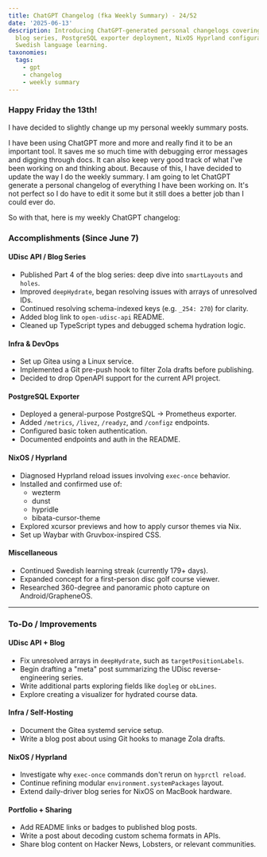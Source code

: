 ```yaml
---
title: ChatGPT Changelog (fka Weekly Summary) - 24/52
date: '2025-06-13'
description: Introducing ChatGPT-generated personal changelogs covering MyFrisbee
  blog series, PostgreSQL exporter deployment, NixOS Hyprland configuration, and ongoing
  Swedish language learning.
taxonomies:
  tags:
    - gpt
    - changelog
    - weekly summary
---
```


### Happy Friday the 13th!

I have decided to slightly change up my personal weekly summary posts.

I have been using ChatGPT more and more and really find it to be an important
tool. It saves me so much time with debugging error messages and digging
through docs. It can also keep very good track of what I've been working on
and thinking about. Because of this, I have decided to update the way I do
the weekly summary. I am going to let ChatGPT generate a personal changelog
of everything I have been working on. It's not perfect so I do have to edit
it some but it still does a better job than I could ever do.

So with that, here is my weekly ChatGPT changelog:

### Accomplishments (Since June 7)

#### UDisc API / Blog Series

- Published Part 4 of the blog series: deep dive into `smartLayouts` and `holes`.
- Improved `deepHydrate`, began resolving issues with arrays of unresolved IDs.
- Continued resolving schema-indexed keys (e.g. `_254: 270`) for clarity.
- Added blog link to `open-udisc-api` README.
- Cleaned up TypeScript types and debugged schema hydration logic.

#### Infra & DevOps

- Set up Gitea using a Linux service.
- Implemented a Git pre-push hook to filter Zola drafts before publishing.
- Decided to drop OpenAPI support for the current API project.

#### PostgreSQL Exporter

- Deployed a general-purpose PostgreSQL -> Prometheus exporter.
- Added `/metrics`, `/livez`, `/readyz`, and `/configz` endpoints.
- Configured basic token authentication.
- Documented endpoints and auth in the README.

#### NixOS / Hyprland

- Diagnosed Hyprland reload issues involving `exec-once` behavior.
- Installed and confirmed use of:
  - wezterm
  - dunst
  - hypridle
  - bibata-cursor-theme
- Explored xcursor previews and how to apply cursor themes via Nix.
- Set up Waybar with Gruvbox-inspired CSS.

#### Miscellaneous

- Continued Swedish learning streak (currently 179+ days).
- Expanded concept for a first-person disc golf course viewer.
- Researched 360-degree and panoramic photo capture on Android/GrapheneOS.

---

### To-Do / Improvements

#### UDisc API + Blog

- Fix unresolved arrays in `deepHydrate`, such as `targetPositionLabels`.
- Begin drafting a "meta" post summarizing the UDisc reverse-engineering series.
- Write additional parts exploring fields like `dogleg` or `obLines`.
- Explore creating a visualizer for hydrated course data.

#### Infra / Self-Hosting

- Document the Gitea systemd service setup.
- Write a blog post about using Git hooks to manage Zola drafts.

#### NixOS / Hyprland

- Investigate why `exec-once` commands don't rerun on `hyprctl reload`.
- Continue refining modular `environment.systemPackages` layout.
- Extend daily-driver blog series for NixOS on MacBook hardware.

#### Portfolio + Sharing

- Add README links or badges to published blog posts.
- Write a post about decoding custom schema formats in APIs.
- Share blog content on Hacker News, Lobsters, or relevant communities.

